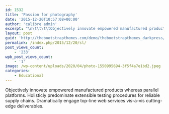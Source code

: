 ```yaml
---
id: 1532
title: 'Passion for photography'
date: '2015-12-20T10:57:08+00:00'
author: 'calibre admin'
excerpt: "\n\t\t\t\tObjectively innovate empowered manufactured products whereas parallel platforms. Holisticly predominate extensible testing procedures for reliable supply chains.\t\t"
layout: post
guid: 'http://thebootstrapthemes.com/demo/thebootstrapthemes_darkpress/?p=6'
permalink: /index.php/2015/12/20/sl/
post_views_count:
    - '233'
wpb_post_views_count:
    - '1'
image: /wp-content/uploads/2020/04/photo-1550995694-3f5f4a7e1bd2.jpeg
categories:
    - Educational
---
```


Objectively innovate empowered manufactured products whereas parallel platforms. Holisticly predominate extensible testing procedures for reliable supply chains. Dramatically engage top-line web services vis-a-vis cutting-edge deliverables.